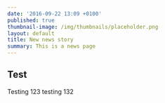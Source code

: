 ```yaml
---
date: '2016-09-22 13:09 +0100'
published: true
thumbnail-image: /img/thumbnails/placeholder.png
layout: default
title: New news story
summary: This is a news page
---
```

## Test


Testing 123 testing 132
